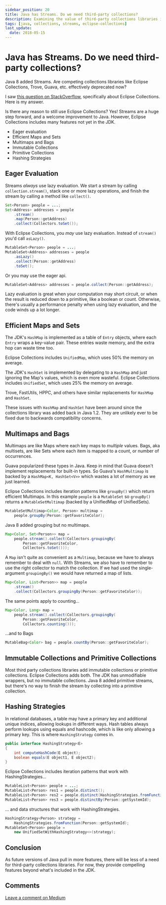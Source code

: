 ```yaml
---
sidebar_position: 20
title: Java has Streams. Do we need third-party collections?
description: Examining the value of third-party collections libraries in the Java 8+ era
tags: [java, collections, streams, eclipse-collections]
last_update:
  date: 2018-05-15
---
```


# Java has Streams. Do we need third-party collections?

Java 8 added Streams. Are competing collections libraries like Eclipse Collections, Trove, Guava, etc. effectively deprecated now?

I saw [this question on StackOverflow](https://stackoverflow.com/questions/49938832/did-eclipse-collections-get-deprecated-by-java-8), specifically about Eclipse Collections. Here is my answer.

Is there any reason to still use Eclipse Collections? Yes! Streams are a huge step forward, and a welcome improvement to Java. However, Eclipse Collections includes many features not yet in the JDK.

- Eager evaluation
- Efficient Maps and Sets
- Multimaps and Bags
- Immutable Collections
- Primitive Collections
- Hashing Strategies

## Eager Evaluation

Streams _always_ use lazy evaluation. We start a stream by calling `collection.stream()`, stack one or more lazy operations, and finish the stream by calling a method like `collect()`.

```java
Set<Person> people = ...;
Set<Address> addresses = people
    .stream()
    .map(Person::getAddress)
    .collect(Collectors.toSet());
```

With Eclipse Collections, you _may_ use lazy evaluation. Instead of `stream()` you'd call `asLazy()`.

```java
MutableSet<Person> people = ...;
MutableSet<Address> addresses = people
    .asLazy()
    .collect(Person::getAddress)
    .toSet();
```

Or you may use the eager api.

```java
MutableSet<Address> addresses = people.collect(Person::getAddress);
```

Lazy evaluation is great when your computation may short circuit, or when the result is reduced down to a primitive, like a boolean or count. Otherwise, there's usually a performance penalty when using lazy evaluation, and the code winds up a lot longer.

## Efficient Maps and Sets

The JDK's `HashMap` is implemented as a table of `Entry` objects, where each `Entry` wraps a key-value pair. These entries waste memory, and the extra hop can waste time too.

Eclipse Collections includes `UnifiedMap`, which uses 50% the memory on average.

The JDK's `HashSet` is implemented by delegating to a `HashMap` and just ignoring the Map's values, which is even more wasteful. Eclipse Collections includes `UnifiedSet`, which uses 25% the memory on average.

Trove, FastUtils, HPPC, and others have similar replacements for `HashMap` and `HashSet`.

These issues with `HashMap` and `HashSet` have been around since the collections library was added back in Java 1.2. They are unlikely ever to be fixed due to backwards compatibility concerns.

## Multimaps and Bags

Multimaps are like Maps where each key maps to _multiple_ values. Bags, aka multisets, are like Sets where each item is mapped to a count, or number of occurrences.

Guava popularized these types in Java. Keep in mind that Guava doesn't implement replacements for built-in types. So Guava's `HashMultimap` is backed by a `HashMap<K, HashSet<V>>` which wastes a lot of memory as we just learned.

Eclipse Collections includes iteration patterns like `groupBy()` which return efficient Multimaps. In this example `people` is a `MutableSet` so `groupBy()` returns a `MutableSetMultimap` (backed by a UnifiedMap of UnifiedSets).

```java
MutableSetMultimap<Color, Person> multimap =
    people.groupBy(Person::getFavoriteColor);
```

Java 8 added grouping but no multimaps.

```java
Map<Color, Set<Person>> map =
    people.stream().collect(Collectors.groupingBy(
        Person::getFavoriteColor,
        Collectors.toSet()));
```

A `Map` isn't quite as convenient as a `Multimap`, because we have to always remember to deal with `null`. With Streams, we also have to remember to use the right collector to match the collection. If we had used the single-argument `groupingBy()` we would have returned a map of lists.

```java
Map<Color, List<Person>> map = people
    .stream()
    .collect(Collectors.groupingBy(Person::getFavoriteColor));
```

The same points apply to counting…

```java
Map<Color, Long> map =
    people.stream().collect(Collectors.groupingBy(
        Person::getFavoriteColor,
        Collectors.counting()));
```

…and to Bags

```java
MutableBag<Color> bag = people.countBy(Person::getFavoriteColor);
```

## Immutable Collections and Primitive Collections

Most third party collections libraries add immutable collections or primitive collections. Eclipse Collections adds both. The JDK has unmodifiable wrappers, but no immutable collections. Java 8 added primitive streams, but there's no way to finish the stream by collecting into a primitive collection.

## Hashing Strategies

In relational databases, a table may have a primary key and additional unique indices, allowing lookups in different ways. Hash tables always perform lookups using equals and hashcode, which is like only allowing a primary key. This is where `HashingStrategy` comes in.

```java
public interface HashingStrategy<E>
{
    int computeHashCode(E object);
    boolean equals(E object1, E object2);
}
```

Eclipse Collections includes iteration patterns that work with HashingStrategies…

```java
MutableList<Person> people = ...;
MutableList<Person> res1 = people.distinct();
MutableList<Person> res2 = people.distinct(HashingStrategies.fromFunction(Person::getSystemId));
MutableList<Person> res3 = people.distinctBy(Person::getSystemId);
```

… and data structures that work with HashingStrategies.

```java
HashingStrategy<Person> strategy =
    HashingStrategies.fromFunction(Person::getSystemId);
MutableSet<Person> people =
    new UnifiedSetWithHashingStrategy<>(strategy);
```

## Conclusion

As future versions of Java pull in more features, there will be less of a need for third-party collections libraries. For now, they provide compelling features beyond what's included in the JDK.

## Comments

[Leave a comment on Medium](https://motlin.medium.com/java-has-streams-do-we-need-third-party-collections-dd12f473d105)
